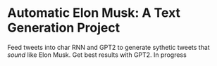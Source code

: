 # Automatic Elon Musk: A Text Generation Project
Feed tweets into char RNN and GPT2 to generate sythetic tweets that *sound* like Elon Musk. Get best results with GPT2. In progress
